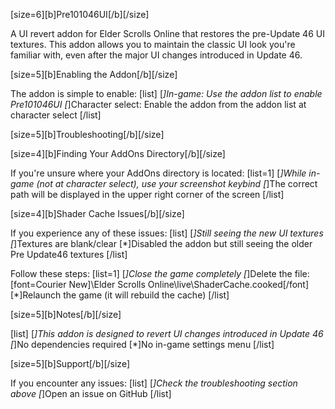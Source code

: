 [size=6][b]Pre101046UI[/b][/size]

A UI revert addon for Elder Scrolls Online that restores the pre-Update 46 UI textures. This addon allows you to maintain the classic UI look you're familiar with, even after the major UI changes introduced in Update 46.

[size=5][b]Enabling the Addon[/b][/size]

The addon is simple to enable:
[list]
[*]In-game: Use the addon list to enable Pre101046UI
[*]Character select: Enable the addon from the addon list at character select
[/list]

[size=5][b]Troubleshooting[/b][/size]

[size=4][b]Finding Your AddOns Directory[/b][/size]

If you're unsure where your AddOns directory is located:
[list=1]
[*]While in-game (not at character select), use your screenshot keybind
[*]The correct path will be displayed in the upper right corner of the screen
[/list]

[size=4][b]Shader Cache Issues[/b][/size]

If you experience any of these issues:
[list]
[*]Still seeing the new UI textures
[*]Textures are blank/clear
[*]Disabled the addon but still seeing the older Pre Update46 textures
[/list]

Follow these steps:
[list=1]
[*]Close the game completely
[*]Delete the file: [font=Courier New]\Elder Scrolls Online\live\ShaderCache.cooked[/font]
[*]Relaunch the game (it will rebuild the cache)
[/list]

[size=5][b]Notes[/b][/size]

[list]
[*]This addon is designed to revert UI changes introduced in Update 46
[*]No dependencies required
[*]No in-game settings menu
[/list]

[size=5][b]Support[/b][/size]

If you encounter any issues:
[list]
[*]Check the troubleshooting section above
[*]Open an issue on GitHub
[/list]